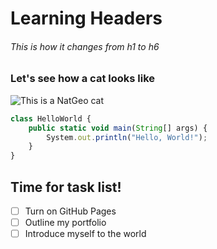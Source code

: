 # Learning Headers
###### This is how it changes from h1 to h6

### Let's see how a cat looks like


![This is a NatGeo cat](https://github.com/lkhanna11/communicate-using-markdown1/assets/166187994/5f9004cb-55cc-4d20-890d-139b7e97613d)

``` javascript
class HelloWorld {
    public static void main(String[] args) {
        System.out.println("Hello, World!"); 
    }
}
```
## Time for task list!
- [ ] Turn on GitHub Pages
- [ ] Outline my portfolio
- [ ] Introduce myself to the world
